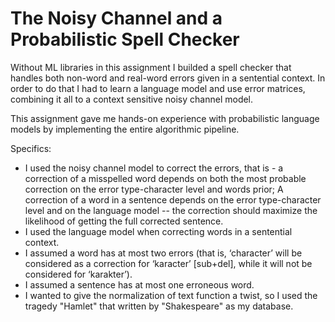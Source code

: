 # The Noisy Channel and a Probabilistic Spell Checker

Without ML libraries in this assignment I builded a spell checker that handles both non-word and real-word errors given in a sentential context. 
In order to do that I had to learn a language model and use error matrices, combining it all to a context sensitive noisy channel model.

This assignment gave me hands-on experience with probabilistic language models by implementing the entire algorithmic pipeline.


Specifics:
- I used the noisy channel model to correct the errors, that is - a correction of a misspelled word depends on both the most probable correction on the error type-character level and words prior; A correction of a word in a sentence depends on the error type-character level and on the language model -- the correction should maximize the likelihood of getting the full corrected sentence. 
- I used the language model when correcting words in a sentential context. 
- I assumed a word has at most two errors (that is, ‘character’ will be considered as a correction for ‘karacter’ [sub+del], while it will not be considered for ‘karakter’).
- I assumed a sentence has at most one erroneous word.  
- I wanted to give the normalization of text function a twist, so I used the tragedy "Hamlet" that written by "Shakespeare" as my database.
